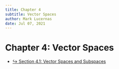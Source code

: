 ```yaml
---
title: Chapter 4
subtitle: Vector Spaces
author: Mark Lucernas
date: Jul 07, 2021
---
```



# Chapter 4: Vector Spaces

- [↪ Section 4.1: Vector Spaces and Subspaces](sec_4-1/index)

